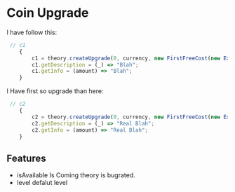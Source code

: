 # Coin Upgrade
I have follow this:
```js
 // c1
    {
        c1 = theory.createUpgrade(0, currency, new FirstFreeCost(new ExponentialCost(1, Math.log2(3))));
        c1.getDescription = (_) => "Blah";
        c1.getInfo = (amount) => "Blah";
    }
```

I Have first so upgrade than here:
```js
 // c2
    {
        c2 = theory.createUpgrade(0, currency, new FirstFreeCost(new ExponentialCost(15, Math.log2(2))));
        c2.getDescription = (_) => "Real Blah";
        c2.getInfo = (amount) => "Real Blah";
    }
```
## Features
- isAvailable Is Coming theory is bugrated.
- level defalut level

